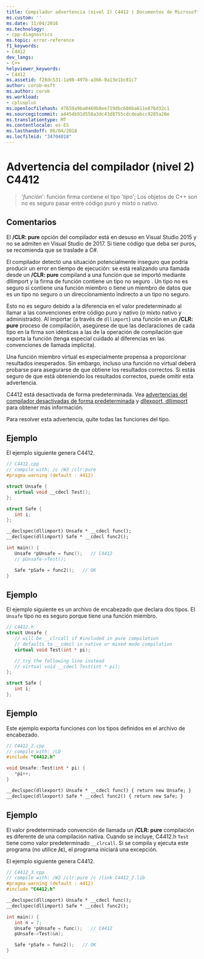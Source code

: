 ```yaml
---
title: Compilador advertencia (nivel 2) C4412 | Documentos de Microsoft
ms.custom: ''
ms.date: 11/04/2016
ms.technology:
- cpp-diagnostics
ms.topic: error-reference
f1_keywords:
- C4412
dev_langs:
- C++
helpviewer_keywords:
- C4412
ms.assetid: f28dc531-1a98-497b-a366-0a13e1bc81c7
author: corob-msft
ms.author: corob
ms.workload:
- cplusplus
ms.openlocfilehash: 47659a9ba0469b8ee719dbc686ba611e876d32c1
ms.sourcegitcommit: a4454b91d556a3dc43d8755cdcdeabcc9285a20e
ms.translationtype: MT
ms.contentlocale: es-ES
ms.lasthandoff: 06/04/2018
ms.locfileid: "34704018"
---
```

# <a name="compiler-warning-level-2-c4412"></a>Advertencia del compilador (nivel 2) C4412

> '*función*': función firma contiene el tipo '*tipo*'; Los objetos de C++ son no es seguro pasar entre código puro y mixto o nativo.

## <a name="remarks"></a>Comentarios

El **/CLR: pure** opción del compilador está en desuso en Visual Studio 2015 y no se admiten en Visual Studio de 2017. Si tiene código que deba ser puros, se recomienda que se traslade a C#.

El compilador detectó una situación potencialmente inseguro que podría producir un error en tiempo de ejecución: se está realizando una llamada desde un **/CLR: pure** compiland a una función que se importó mediante dllimport y la firma de función contiene un tipo no seguro . Un tipo no es seguro si contiene una función miembro o tiene un miembro de datos que es un tipo no seguro o un direccionamiento indirecto a un tipo no seguro.

Esto no es seguro debido a la diferencia en el valor predeterminado al llamar a las convenciones entre código puro y nativo (o mixto nativo y administrado). Al importar (a través de `dllimport`) una función en un **/CLR: pure** proceso de compilación, asegúrese de que las declaraciones de cada tipo en la firma son idénticas a las de la operación de compilación que exporta la función (tenga especial cuidado al diferencias en las convenciones de llamada implícita).

Una función miembro virtual es especialmente propensa a proporcionar resultados inesperados.  Sin embargo, incluso una función no virtual deberá probarse para asegurarse de que obtiene los resultados correctos. Si estás seguro de que está obteniendo los resultados correctos, puede omitir esta advertencia.

C4412 está desactivada de forma predeterminada. Vea [advertencias del compilador desactivadas de forma predeterminada](../../preprocessor/compiler-warnings-that-are-off-by-default.md) y [dllexport, dllimport](../../cpp/dllexport-dllimport.md) para obtener más información.

Para resolver esta advertencia, quite todas las funciones del tipo.

## <a name="example"></a>Ejemplo

El ejemplo siguiente genera C4412.

```cpp
// C4412.cpp
// compile with: /c /W2 /clr:pure
#pragma warning (default : 4412)

struct Unsafe {
   virtual void __cdecl Test();
};

struct Safe {
   int i;
};

__declspec(dllimport) Unsafe * __cdecl func();
__declspec(dllimport) Safe * __cdecl func2();

int main() {
   Unsafe *pUnsafe = func();   // C4412
   // pUnsafe->Test();

   Safe *pSafe = func2();   // OK
}
```

## <a name="example"></a>Ejemplo

El ejemplo siguiente es un archivo de encabezado que declara dos tipos. El `Unsafe` tipo no es seguro porque tiene una función miembro.

```cpp
// C4412.h
struct Unsafe {
   // will be __clrcall if #included in pure compilation
   // defaults to __cdecl in native or mixed mode compilation
   virtual void Test(int * pi);

   // try the following line instead
   // virtual void __cdecl Test(int * pi);
};

struct Safe {
   int i;
};
```

## <a name="example"></a>Ejemplo

Este ejemplo exporta funciones con los tipos definidos en el archivo de encabezado.

```cpp
// C4412_2.cpp
// compile with: /LD
#include "C4412.h"

void Unsafe::Test(int * pi) {
   *pi++;
}

__declspec(dllexport) Unsafe * __cdecl func() { return new Unsafe; }
__declspec(dllexport) Safe * __cdecl func2() { return new Safe; }
```

## <a name="example"></a>Ejemplo

El valor predeterminado convención de llamada un **/CLR: pure** compilación es diferente de una compilación nativa.  Cuando se incluye, C4412.h `Test` tiene como valor predeterminado `__clrcall`. Si se compila y ejecuta este programa (no utilice **/c**), el programa iniciará una excepción.

El ejemplo siguiente genera C4412.

```cpp
// C4412_3.cpp
// compile with: /W2 /clr:pure /c /link C4412_2.lib
#pragma warning (default : 4412)
#include "C4412.h"

__declspec(dllimport) Unsafe * __cdecl func();
__declspec(dllimport) Safe * __cdecl func2();

int main() {
   int n = 7;
   Unsafe *pUnsafe = func();   // C4412
   pUnsafe->Test(&n);

   Safe *pSafe = func2();   // OK
}
```